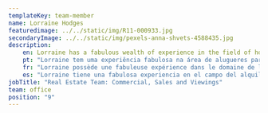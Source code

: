 ```yaml
---
templateKey: team-member
name: Lorraine Hodges
featuredimage: ../../static/img/R11-000933.jpg
secondaryImage: ../../static/img/pexels-anna-shvets-4588435.jpg
description: 
    en: Lorraine has a fabulous wealth of experience in the field of holiday rentals and real estate. Her knowledge of the market place is first class and as our newest team member, she brings passion and drive to the fore! Always working at high speed, Lorraine brings a real sales focus to the Smarta Family. 
    pt: "Lorraine tem uma experiência fabulosa na área de alugueres para férias e imobiliário. Seu conhecimento do mercado é de primeira classe e, como nosso mais novo membro da equipe, ela traz paixão e motivação! Sempre trabalhando em alta velocidade, Lorraine traz um foco real de vendas para a família Smarta."
    fr: "Lorraine possède une fabuleuse expérience dans le domaine de la location saisonnière et de l'immobilier. Sa connaissance du marché est de première classe et en tant que nouveau membre de l'équipe, elle met la passion et le dynamisme au premier plan! Travaillant toujours à grande vitesse, Lorraine apporte à la Smarta Family une réelle orientation commerciale."
    es: "Lorraine tiene una fabulosa experiencia en el campo del alquiler vacacional y el sector inmobiliario. Su conocimiento del mercado es de primera clase y, como miembro más nuevo de nuestro equipo, ¡trae la pasión y el impulso a un primer plano! Trabajando siempre a gran velocidad, Lorraine aporta un verdadero enfoque de ventas a la familia Smarta."
jobTitle: "Real Estate Team: Commercial, Sales and Viewings"
team: office
position: "9"
---
```


